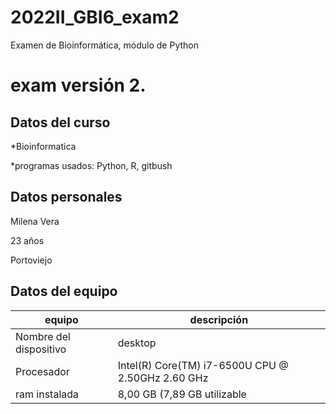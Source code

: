 # 2022II_GBI6_exam2
Examen de Bioinformática, módulo de Python
# exam versión 2.

## Datos del curso

*Bioinformatica

*programas usados: Python, R, gitbush

## Datos personales

Milena Vera

23 años

Portoviejo

## Datos del equipo

| equipo                |descripción                                        |
|-----------------------|---------------------------------------------------|
|Nombre del dispositivo | desktop                                           |
|Procesador             |Intel(R) Core(TM) i7-6500U CPU @ 2.50GHz   2.60 GHz|
|ram instalada          | 8,00 GB (7,89 GB utilizable                       |
